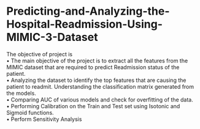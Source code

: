 # Predicting-and-Analyzing-the-Hospital-Readmission-Using-MIMIC-3-Dataset
The objective of project is    
•	The main objective of the project is to extract all the features from the MIMIC dataset that are required to predict Readmission status of the patient.     
•	Analyzing the dataset to identify the top features that are causing the patient to readmit. Understanding the classification matrix generated from the models.     
•	Comparing AUC of various models and check for overfitting of the data.    
•	Performing Calibration on the Train and Test set using Isotonic and Sigmoid functions.   
•	Perform Sensitivity Analysis    
